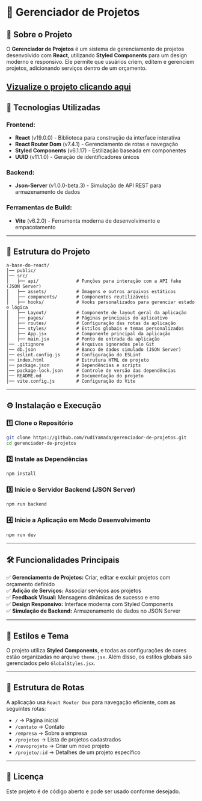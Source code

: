 # 📖 Gerenciador de Projetos

## 📌 Sobre o Projeto
O **Gerenciador de Projetos** é um sistema de gerenciamento de projetos desenvolvido com **React**, utilizando **Styled Components** para um design moderno e responsivo. Ele permite que usuários criem, editem e gerenciem projetos, adicionando serviços dentro de um orçamento.

## [Vizualize o projeto clicando aqui](https://yudiyamada.github.io/gerenciador-de-projetos/)

## 🚀 Tecnologias Utilizadas
### Frontend:
- **React** (v19.0.0) - Biblioteca para construção da interface interativa
- **React Router Dom** (v7.4.1) - Gerenciamento de rotas e navegação
- **Styled Components** (v6.1.17) - Estilização baseada em componentes
- **UUID** (v11.1.0) - Geração de identificadores únicos

### Backend:
- **Json-Server** (v1.0.0-beta.3) - Simulação de API REST para armazenamento de dados

### Ferramentas de Build:
- **Vite** (v6.2.0) - Ferramenta moderna de desenvolvimento e empacotamento

---

## 📂 Estrutura do Projeto
```plaintext
a-base-do-react/
│── public/
│── src/
│   ├── api/              # Funções para interação com a API fake (JSON Server)
│   ├── assets/           # Imagens e outros arquivos estáticos
│   ├── components/       # Componentes reutilizáveis
│   ├── hooks/            # Hooks personalizados para gerenciar estado e lógica
│   ├── Layout/           # Componente de layout geral da aplicação
│   ├── pages/            # Páginas principais do aplicativo
│   ├── routes/           # Configuração das rotas da aplicação
│   ├── styles/           # Estilos globais e temas personalizados
│   ├── App.jsx           # Componente principal da aplicação
│   ├── main.jsx          # Ponto de entrada da aplicação
│── .gitignore            # Arquivos ignorados pelo Git
│── db.json               # Banco de dados simulado (JSON Server)
│── eslint.config.js      # Configuração do ESLint
│── index.html            # Estrutura HTML do projeto
│── package.json          # Dependências e scripts
│── package-lock.json     # Controle de versão das dependências
│── README.md             # Documentação do projeto
│── vite.config.js        # Configuração do Vite
```

---

## ⚙️ Instalação e Execução

### 1️⃣ Clone o Repositório
```bash
git clone https://github.com/YudiYamada/gerenciador-de-projetos.git
cd gerenciador-de-projetos
```

### 2️⃣ Instale as Dependências
```bash
npm install
```

### 3️⃣ Inicie o Servidor Backend (JSON Server)
```bash
npm run backend
```

### 4️⃣ Inicie a Aplicação em Modo Desenvolvimento
```bash
npm run dev
```

---

## 🛠️ Funcionalidades Principais
✅ **Gerenciamento de Projetos:** Criar, editar e excluir projetos com orçamento definido  
✅ **Adição de Serviços:** Associar serviços aos projetos  
✅ **Feedback Visual:** Mensagens dinâmicas de sucesso e erro  
✅ **Design Responsivo:** Interface moderna com Styled Components  
✅ **Simulação de Backend:** Armazenamento de dados no JSON Server  

---

## 🎨 Estilos e Tema
O projeto utiliza **Styled Components**, e todas as configurações de cores estão organizadas no arquivo `theme.jsx`. Além disso, os estilos globais são gerenciados pelo `GlobalStyles.jsx`.

---

## 📌 Estrutura de Rotas
A aplicação usa `React Router Dom` para navegação eficiente, com as seguintes rotas:
- `/` → Página inicial
- `/contato` → Contato
- `/empresa` → Sobre a empresa
- `/projetos` → Lista de projetos cadastrados
- `/novoprojeto` → Criar um novo projeto
- `/projeto/:id` → Detalhes de um projeto específico

---

## 📄 Licença
Este projeto é de código aberto e pode ser usado conforme desejado.